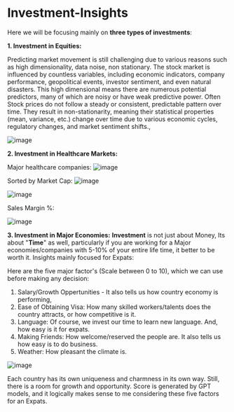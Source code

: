 # Investment-Insights

Here we will be focusing mainly on **three types of investments**:

**1. Investment in Equities:**

Predicting market movement is still challenging due to various reasons such as high dimensionality, data noise, non stationary. The stock market is influenced by countless variables, including economic indicators, company performance, geopolitical events, investor sentiment, and even natural disasters. 
This high dimensional means there are numerous potential predictors, many of which are noisy or have weak predictive power.
Often Stock prices do not follow a steady or consistent, predictable pattern over time. They result in non-stationarity, meaning their statistical properties (mean, variance, etc.) change over time due to various economic cycles, regulatory changes, and market sentiment shifts.,


![image](https://github.com/user-attachments/assets/b4ea63bf-e69b-4aa5-bf5d-b24805b6b06e)



**2. Investment in Healthcare Markets:**

Major healthcare companies:
![image](https://github.com/user-attachments/assets/6f4dca65-4fc1-45ba-a713-bf50e72d4a96)

Sorted by Market Cap:
![image](https://github.com/user-attachments/assets/87050c3f-2dfe-495b-bd28-931da85ca32c)

![image](https://github.com/user-attachments/assets/7c8c29e1-4774-42d7-92f4-6b69fac23c07)

Sales Margin %:

![image](https://github.com/user-attachments/assets/8c31463b-a6eb-4931-9d14-01a15a85dd9a)


**3. Investment in Major Economies:**
**Investment** is not just about Money, Its about "**Time**" as well, particularly if you are working for a Major economies/companies with 5-10% of your entire life time, it better to be worth it.  Insights mainly focused for Expats:

Here are the five major factor's (Scale between 0 to 10), which we can use before making any decision:

1. Salary/Growth Oppertunities - It also tells us how country economy is performing,
2. Ease of Obtaining Visa: How many skilled workers/talents does the country attracts, or how competitive is it.
3. Language: Of course, we invest our time to learn new language. And, how easy is it for expats. 
4. Making Friends: How welcome/reserved the people are. It also tells us how easy is to do business.
5. Weather: How pleasant the climate is. 

![image](https://github.com/user-attachments/assets/d6db8fe4-b0a2-4482-9c44-d17538604aa3)

Each country has its own uniqueness and charmness in its own way. Still, there is a room for growth and opportunity. Score is generated by GPT models, and it logically makes sense to me considering these five factors for an Expats.  





